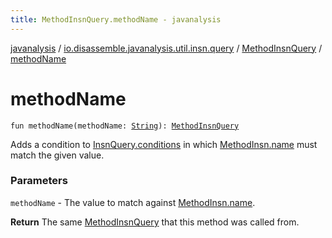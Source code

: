 ```yaml
---
title: MethodInsnQuery.methodName - javanalysis
---
```


[javanalysis](../../index.html) / [io.disassemble.javanalysis.util.insn.query](../index.html) / [MethodInsnQuery](index.html) / [methodName](./method-name.html)

# methodName

`fun methodName(methodName: `[`String`](https://kotlinlang.org/api/latest/jvm/stdlib/kotlin/-string/index.html)`): `[`MethodInsnQuery`](index.html)

Adds a condition to [InsnQuery.conditions](../-insn-query/conditions.html) in which [MethodInsn.name](../../io.disassemble.javanalysis.insn/-method-insn/name.html) must match the given value.

### Parameters

`methodName` - The value to match against [MethodInsn.name](../../io.disassemble.javanalysis.insn/-method-insn/name.html).

**Return**
The same [MethodInsnQuery](index.html) that this method was called from.

